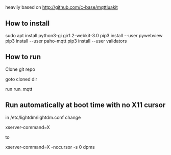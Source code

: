 #
heavily based on http://github.com/c-base/mqttluakit

## How to install

sudo apt install python3-gi gir1.2-webkit-3.0
pip3 install --user pywebview
pip3 install --user paho-mqtt
pip3 install --user validators

## How to run

Clone git repo

goto cloned dir

run run_mqtt

## Run automatically at boot time with no X11 cursor

in /etc/lightdm/lightdm.conf change

xserver-command=X

to 

xserver-command=X -nocursor -s 0 dpms


